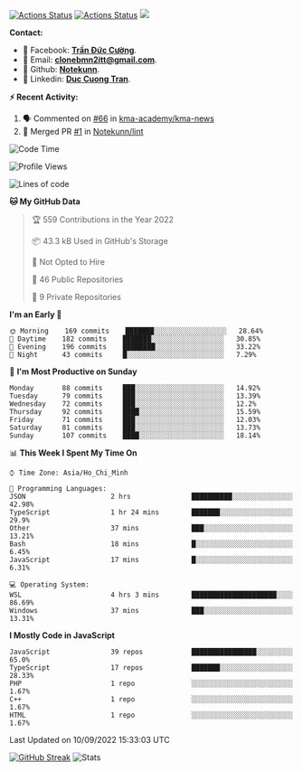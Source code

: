 [![Actions Status](https://github.com/Notekunn/Notekunn/workflows/wakatime-stats/badge.svg)](https://github.com/Notekunn/Notekunn/actions)
[![Actions Status](https://github.com/Notekunn/Notekunn/workflows/update-gh-activity/badge.svg)](https://github.com/Notekunn/Notekunn/actions)
![](https://visitor-badge.glitch.me/badge?page_id=notekunn.notekunn)

<!--![Notekunn](https://count.getloli.com/get/@notekunn)-->

<!--![Meme](https://media1.tenor.com/images/1c6140897565e34a4e98f618e220dc0d/tenor.gif)-->

<!--![Personal npm card](https://i.imgur.com/mi8nZo1.png)-->

**Contact:**

- 🐋 Facebook: **[Trần Đức Cường](https://www.facebook.com/ShiinDz)**.
- 🐍 Email: **[clonebmn2itt@gmail.com](mailto:clonebmn2itt@gmail.com)**.
- 🐬 Github: **[Notekunn](https://github.com/Notekunn)**.
- 🐬 Linkedin: **[Duc Cuong Tran](https://www.linkedin.com/in/notekunn/)**.

**:zap: Recent Activity:**

<!--START_SECTION:activity-->
1. 🗣 Commented on [#66](https://github.com/kma-academy/kma-news/issues/66) in [kma-academy/kma-news](https://github.com/kma-academy/kma-news)
2. 🎉 Merged PR [#1](https://github.com/Notekunn/lint/pull/1) in [Notekunn/lint](https://github.com/Notekunn/lint)
<!--END_SECTION:activity-->

<!--START_SECTION:waka-->
![Code Time](http://img.shields.io/badge/Code%20Time-2%2C161%20hrs%2048%20mins-blue)

![Profile Views](http://img.shields.io/badge/Profile%20Views-34-blue)

![Lines of code](https://img.shields.io/badge/From%20Hello%20World%20I%27ve%20Written-340%20Thousand%20lines%20of%20code-blue)

**🐱 My GitHub Data** 

> 🏆 559 Contributions in the Year 2022
 > 
> 📦 43.3 kB Used in GitHub's Storage 
 > 
> 🚫 Not Opted to Hire
 > 
> 📜 46 Public Repositories 
 > 
> 🔑 9 Private Repositories  
 > 
**I'm an Early 🐤** 

```text
🌞 Morning    169 commits    ███████░░░░░░░░░░░░░░░░░░   28.64% 
🌆 Daytime    182 commits    ███████░░░░░░░░░░░░░░░░░░   30.85% 
🌃 Evening    196 commits    ████████░░░░░░░░░░░░░░░░░   33.22% 
🌙 Night      43 commits     █░░░░░░░░░░░░░░░░░░░░░░░░   7.29%

```
📅 **I'm Most Productive on Sunday** 

```text
Monday       88 commits     ███░░░░░░░░░░░░░░░░░░░░░░   14.92% 
Tuesday      79 commits     ███░░░░░░░░░░░░░░░░░░░░░░   13.39% 
Wednesday    72 commits     ███░░░░░░░░░░░░░░░░░░░░░░   12.2% 
Thursday     92 commits     ████░░░░░░░░░░░░░░░░░░░░░   15.59% 
Friday       71 commits     ███░░░░░░░░░░░░░░░░░░░░░░   12.03% 
Saturday     81 commits     ███░░░░░░░░░░░░░░░░░░░░░░   13.73% 
Sunday       107 commits    ████░░░░░░░░░░░░░░░░░░░░░   18.14%

```


📊 **This Week I Spent My Time On** 

```text
⌚︎ Time Zone: Asia/Ho_Chi_Minh

💬 Programming Languages: 
JSON                     2 hrs               ██████████░░░░░░░░░░░░░░░   42.98% 
TypeScript               1 hr 24 mins        ███████░░░░░░░░░░░░░░░░░░   29.9% 
Other                    37 mins             ███░░░░░░░░░░░░░░░░░░░░░░   13.21% 
Bash                     18 mins             █░░░░░░░░░░░░░░░░░░░░░░░░   6.45% 
JavaScript               17 mins             █░░░░░░░░░░░░░░░░░░░░░░░░   6.31%

💻 Operating System: 
WSL                      4 hrs 3 mins        █████████████████████░░░░   86.69% 
Windows                  37 mins             ███░░░░░░░░░░░░░░░░░░░░░░   13.31%

```

**I Mostly Code in JavaScript** 

```text
JavaScript               39 repos            ████████████████░░░░░░░░░   65.0% 
TypeScript               17 repos            ███████░░░░░░░░░░░░░░░░░░   28.33% 
PHP                      1 repo              ░░░░░░░░░░░░░░░░░░░░░░░░░   1.67% 
C++                      1 repo              ░░░░░░░░░░░░░░░░░░░░░░░░░   1.67% 
HTML                     1 repo              ░░░░░░░░░░░░░░░░░░░░░░░░░   1.67%

```



 Last Updated on 10/09/2022 15:33:03 UTC
<!--END_SECTION:waka-->
<!--START_SECTION:random-qoutes-->
<!--END_SECTION:random-qoutes-->

[![GitHub Streak](http://github-readme-streak-stats.herokuapp.com?user=notekunn&theme=radical&date_format=j%2Fn%5B%2FY%5D)](https://git.io/streak-stats)
![Stats](https://github-readme-stats.vercel.app/api?username=notekunn&show_icons=true&theme=radical&count_private=true)



